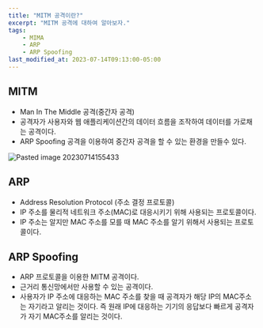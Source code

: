 ```yaml
---
title: "MITM 공격이란?"
excerpt: "MITM 공격에 대하여 알아보자."
tags:
    - MIMA
    - ARP
    - ARP Spoofing
last_modified_at: 2023-07-14T09:13:00-05:00
---
```

## MITM
- Man In The Middle 공격(중간자 공격)
- 공격자가 사용자와 웹 애플리케이션간의 데이터 흐름을 조작하여 데이터를 가로채는 공격이다.
- ARP Spoofing 공격을 이용하여 중간자 공격을 할 수 있는 환경을 만들수 있다.

![Pasted image 20230714155433](https://github.com/MinGyu2/MinGyu2.github.io/assets/31990118/0fff4871-528b-42db-8430-170edab4a8ef)

## ARP
- Address Resolution Protocol (주소 결정 프로토콜)
- IP 주소를 물리적 네트워크 주소(MAC)로 대응시키기 위해 사용되는 프로토콜이다.
- IP 주소는 알지만 MAC 주소를 모를 때 MAC 주소를 알기 위해서 사용되는 프로토콜이다.


## ARP Spoofing
- ARP 프로토콜을 이용한 MITM 공격이다.
- 근거리 통신망에서만 사용할 수 있는 공격이다.
- 사용자가 IP 주소에 대응하는 MAC 주소를 찾을 때 공격자가 해당 IP의 MAC주소는 자기라고 알리는 것이다. 즉 원래 IP에 대응하는 기기의 응답보다 빠르게 공격자가 자기 MAC주소를 알리는 것이다.